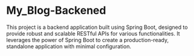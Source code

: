 # My_Blog-Backened
This project is a backend application built using Spring Boot, designed to provide robust and scalable RESTful APIs for various functionalities. It leverages the power of Spring Boot to create a production-ready, standalone application with minimal configuration.
